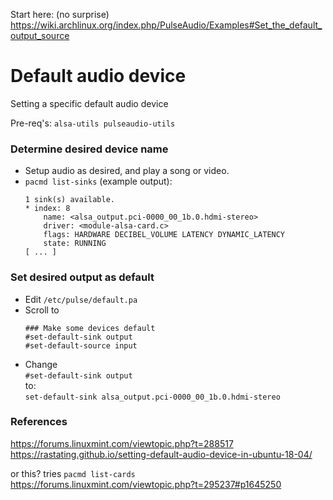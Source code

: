 Start here: (no surprise)  https://wiki.archlinux.org/index.php/PulseAudio/Examples#Set_the_default_output_source

# Default audio device
Setting a specific default audio device  

Pre-req's: `alsa-utils pulseaudio-utils`

### Determine desired device name
- Setup audio as desired, and play a song or video.
- `pacmd list-sinks` (example output):
    ```
    1 sink(s) available.
    * index: 8
        name: <alsa_output.pci-0000_00_1b.0.hdmi-stereo>
        driver: <module-alsa-card.c>
        flags: HARDWARE DECIBEL_VOLUME LATENCY DYNAMIC_LATENCY
        state: RUNNING
    [ ... ]
    ```
### Set desired output as default
- Edit `/etc/pulse/default.pa`  
- Scroll to  
  ```
  ### Make some devices default
  #set-default-sink output
  #set-default-source input  
  ```
- Change  
  `#set-default-sink output`  
  to:  
  `set-default-sink alsa_output.pci-0000_00_1b.0.hdmi-stereo`

### References
https://forums.linuxmint.com/viewtopic.php?t=288517  
https://rastating.github.io/setting-default-audio-device-in-ubuntu-18-04/  

or this? tries `pacmd list-cards`  
https://forums.linuxmint.com/viewtopic.php?t=295237#p1645250  
